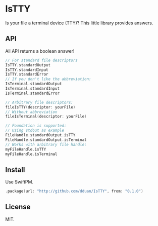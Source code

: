 # IsTTY

Is your file a terminal device (TTY)? This little library provides answers.

## API

All API returns a boolean answer!

```swift
// For standard file descriptors
IsTTY.standardOutput
IsTTY.standardInput
IsTTY.standardError
// If you don't like the abbreviation:
IsTerminal.standardOutput
IsTerminal.standardInput
IsTerminal.standardError

// Arbitrary file descriptors:
fileIsTTY(descriptor: yourFile)
// Without abbreviation
fileIsTerminal(descriptor: yourFile)

// Foundation is supported:
// Using stdout as example
FileHandle.standardOutput.isTTY
FileHandle.standardOutput.isTerminal
// Works with arbitrary file handle:
myFileHandle.isTTY
myFileHandle.isTerminal
```

## Install

Use SwiftPM.

```swift
.package(url: "http://github.com/dduan/IsTTY", from: "0.1.0")
```

## License

MIT.
